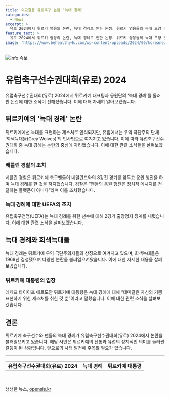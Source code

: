 ```yaml
---
title: 외교갈등 유로축구 논란 ‘늑대 경례’
categories:
  - News
excerpt: >
  유로 2024에서 튀르키 영웅의 논란, 늑대 경례로 인한 논쟁. 튀르키 영웅들의 늑대 모양 짓기 제스처는 독일 베를린 경찰의 저지로 마주쳤다. 독일 내무장관은 우익 극단주의자들의 상징으로 비판. UEFA는 출장정지 징계를 내렸으나, 데미랄은 자신의 정체성을 표현한 것이라 주장. 회색늑대들은 테러와 극단주의로 알려져 있으며, 외교전으로 번질 가능성도 있음.
feature_text: >
  유로 2024에서 튀르키 영웅의 논란, 늑대 경례로 인한 논쟁. 튀르키 영웅들의 늑대 모양 짓기 제스처는 독일 베를린 경찰의 저지로 마주쳤다. 독일 내무장관은 우익 극단주의자들의 상징으로 비판. UEFA는 출장정지 징계를 내렸으나, 데미랄은 자신의 정체성을 표현한 것이라 주장. 회색늑대들은 테러와 극단주의로 알려져 있으며, 외교전으로 번질 가능성도 있음.
image: 'https://www.behealthy4u.com/wp-content/uploads/2024/06/koreanews.jpg'
---
```


<p><img src="https://www.behealthy4u.com/wp-content/uploads/2024/06/koreanews.jpg" alt="info 속보" /></p>

<h1>유럽축구선수권대회(유로) 2024</h1>

<p data-ke-size="size16">유럽축구선수권대회(유로) 2024에서 튀르키예 대표팀과 응원단의 ‘늑대 경례’를 둘러싼 논란에 대한 소식이 전해졌습니다. 이에 대해 자세히 알아보겠습니다.</p>

<h2>튀르키예의 '늑대 경례' 논란</h2>

<p data-ke-size="size16">튀르키예에선 늑대를 표현하는 제스처로 인식되지만, 유럽에서는 우익 극단주의 단체 ‘회색늑대들(Grey Wolves)’의 인사법으로 여겨지고 있습니다. 이에 따라 유럽축구선수권대회 중 늑대 경례는 논란의 중심에 자리했습니다. 이에 대한 관련 소식들을 살펴보겠습니다.</p>

<h3>베를린 경찰의 조치</h3>

<p data-ke-size="size16">베를린 경찰은 튀르키예 축구팬들이 네덜란드와의 8강전 경기를 앞두고 응원 행진을 하며 늑대 경례를 한 것을 저지했습니다. 경찰은 “팬들의 응원 행진은 정치적 메시지를 전달하는 플랫폼이 아니다”라며 이를 조치했습니다.</p>

<h3>늑대 경례에 대한 UEFA의 조치</h3>

<p data-ke-size="size16">유럽축구연맹(UEFA)는 늑대 경례를 취한 선수에 대해 2경기 출장정지 징계를 내렸습니다. 이에 대한 관련 소식을 살펴보겠습니다.</p>

<h2>늑대 경례와 회색늑대들</h2>

<p data-ke-size="size16">늑대 경례는 튀르키예 우익 극단주의자들의 상징으로 여겨지고 있으며, 회색늑대들은 1968년 결성됐으며 다양한 논란을 불러일으켜왔습니다. 이에 대한 자세한 내용을 살펴보겠습니다.</p>

<h3>튀르키예 대통령의 입장</h3>

<p data-ke-size="size16">레제프 타이이프 에르도안 튀르키예 대통령은 늑대 경례에 대해 “데미랄은 자신의 기쁨 표현하기 위한 제스처를 취한 것 뿐”이라고 말했습니다. 이에 대한 관련 소식을 살펴보겠습니다.</p>

<h2>결론</h2>

<p data-ke-size="size16">튀르키예 축구선수와 팬들의 늑대 경례가 유럽축구선수권대회(유로) 2024에서 논란을 불러일으키고 있습니다. 해당 사안은 튀르키예의 전통과 유럽의 정치적인 의미를 둘러싼 갈등이 된 상황입니다. 앞으로의 사태 발전에 주목할 필요가 있습니다.</p>

<hr>

<table style="width: 100%;">
<tbody>
<tr>
<td style="text-align: center; height: 17px;"><b>유럽축구선수권대회(유로) 2024</b></td>
<td style="text-align: center; height: 17px;"><b>늑대 경례</b></td>
<td style="text-align: center; height: 17px;"><b>튀르키예 대통령</b></td>
</tr>
</tbody>
</table>

<p data-ke-size="size16">&nbsp;</p>
생생한 뉴스, <a href="https://opensis.kr" rel="dofollow">opensis.kr</a>


